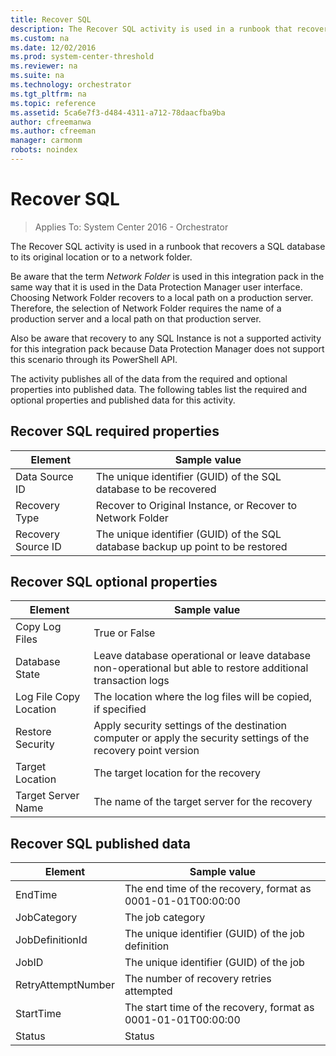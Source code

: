 ```yaml
---
title: Recover SQL
description: The Recover SQL activity is used in a runbook that recovers a SQL database to its original location or to a network folder.
ms.custom: na
ms.date: 12/02/2016
ms.prod: system-center-threshold
ms.reviewer: na
ms.suite: na
ms.technology: orchestrator
ms.tgt_pltfrm: na
ms.topic: reference
ms.assetid: 5ca6e7f3-d484-4311-a712-78daacfba9ba
author: cfreemanwa
ms.author: cfreeman
manager: carmonm
robots: noindex
---
```

# Recover SQL

> Applies To: System Center 2016 - Orchestrator

The Recover SQL activity is used in a runbook that recovers a SQL database to its original location or to a network folder.

Be aware that the term *Network Folder* is used in this integration pack in the same way that it is used in the Data Protection Manager user interface. Choosing Network Folder recovers to a local path on a production server. Therefore, the selection of Network Folder requires the name of a production server and a local path on that production server.

Also be aware that recovery to any SQL Instance is not a supported activity for this integration pack because Data Protection Manager does not support this scenario through its PowerShell API.

The activity publishes all of the data from the required and optional properties into published data. The following tables list the required and optional properties and published data for this activity.

## Recover SQL required properties

| Element   | Sample value   |
|--------------------|------------------------------------------------------------------------------------|
| Data Source ID   | The unique identifier (GUID) of the SQL database to be recovered   |
| Recovery Type   | Recover to Original Instance, or Recover to Network Folder   |
| Recovery Source ID | The unique identifier (GUID) of the SQL database backup up point to be restored |

## Recover SQL optional properties

| Element   | Sample value   |
|--------------------|------------------------------------------------------------------------------------|
| Copy Log Files   | True or False   |
| Database State   | Leave database operational or leave database non-operational but able to restore additional transaction logs   |
| Log File Copy Location | The location where the log files will be copied, if specified   |
| Restore Security   | Apply security settings of the destination computer or apply the security settings of the recovery point version |
| Target Location   | The target location for the recovery   |
| Target Server Name   | The name of the target server for the recovery   |

## Recover SQL published data

| Element   | Sample value   |
|--------------------|------------------------------------------------------------------------------------|
| EndTime   | The end time of the recovery, format as 0001-01-01T00:00:00   |
| JobCategory   | The job category   |
| JobDefinitionId   | The unique identifier (GUID) of the job definition   |
| JobID   | The unique identifier (GUID) of the job   |
| RetryAttemptNumber | The number of recovery retries attempted   |
| StartTime   | The start time of the recovery, format as 0001-01-01T00:00:00 |
| Status   | Status   |

